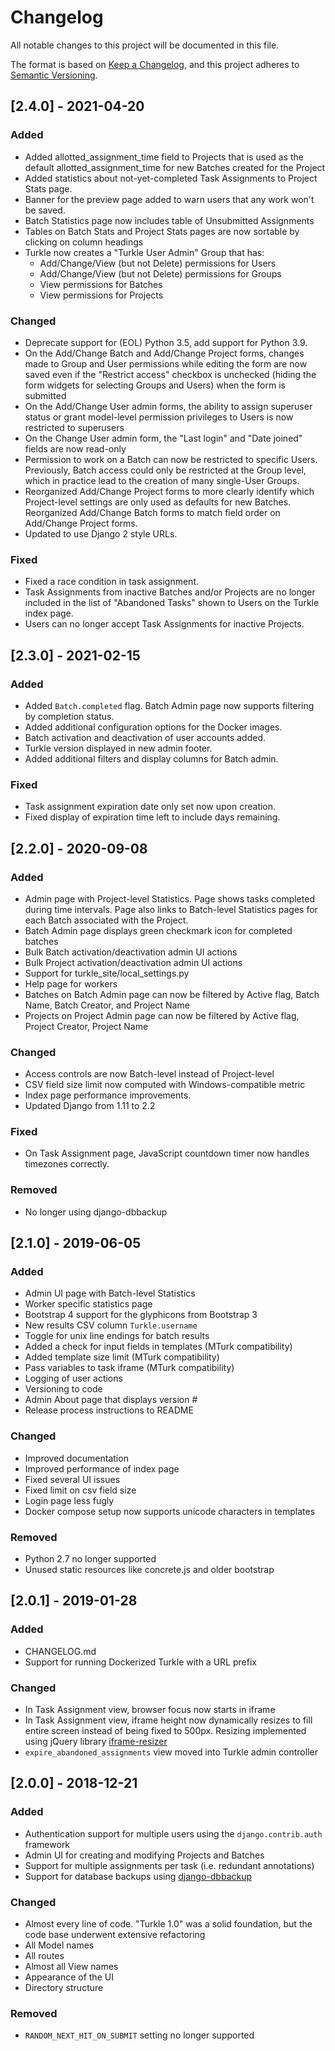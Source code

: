 # Changelog
All notable changes to this project will be documented in this file.

The format is based on [Keep a Changelog](https://keepachangelog.com/en/1.0.0/),
and this project adheres to [Semantic Versioning](https://semver.org/spec/v2.0.0.html).

## [2.4.0] - 2021-04-20
### Added
- Added allotted_assignment_time field to Projects that is used as
  the default allotted_assignment_time for new Batches created
  for the Project
- Added statistics about not-yet-completed Task Assignments to
  Project Stats page.
- Banner for the preview page added to warn users that any work
  won't be saved.
- Batch Statistics page now includes table of Unsubmitted Assignments
- Tables on Batch Stats and Project Stats pages are now sortable
  by clicking on column headings
- Turkle now creates a "Turkle User Admin" Group that has:
  - Add/Change/View (but not Delete) permissions for Users
  - Add/Change/View (but not Delete) permissions for Groups
  - View permissions for Batches
  - View permissions for Projects

### Changed
- Deprecate support for (EOL) Python 3.5, add support for
  Python 3.9.
- On the Add/Change Batch and Add/Change Project forms, changes made
  to Group and User permissions while editing the form are now saved
  even if the "Restrict access" checkbox is unchecked (hiding the
  form widgets for selecting Groups and Users) when the form is
  submitted
- On the Add/Change User admin forms, the ability to assign superuser
  status or grant model-level permission privileges to Users is now
  restricted to superusers
- On the Change User admin form, the "Last login" and "Date joined"
  fields are now read-only
- Permission to work on a Batch can now be restricted to specific Users.
  Previously, Batch access could only be restricted at the Group level,
  which in practice lead to the creation of many single-User Groups.
- Reorganized Add/Change Project forms to more clearly identify which
  Project-level settings are only used as defaults for new Batches.
  Reorganized Add/Change Batch forms to match field order on Add/Change
  Project forms.
- Updated to use Django 2 style URLs.

### Fixed
- Fixed a race condition in task assignment.
- Task Assignments from inactive Batches and/or Projects are no
  longer included in the list of "Abandoned Tasks" shown to
  Users on the Turkle index page.
- Users can no longer accept Task Assignments for inactive
  Projects.

## [2.3.0] - 2021-02-15
### Added
- Added `Batch.completed` flag. Batch Admin page now supports
  filtering by completion status.
- Added additional configuration options for the Docker images.
- Batch activation and deactivation of user accounts added.
- Turkle version displayed in new admin footer.
- Added additional filters and display columns for Batch admin.

### Fixed
- Task assignment expiration date only set now upon creation.
- Fixed display of expiration time left to include days remaining.

## [2.2.0] - 2020-09-08
### Added
- Admin page with Project-level Statistics.  Page shows tasks
  completed during time intervals.  Page also links to Batch-level
  Statistics pages for each Batch associated with the Project.
- Batch Admin page displays green checkmark icon for completed batches
- Bulk Batch activation/deactivation admin UI actions
- Bulk Project activation/deactivation admin UI actions
- Support for turkle_site/local_settings.py
- Help page for workers
- Batches on Batch Admin page can now be filtered by Active flag,
  Batch Name, Batch Creator, and Project Name
- Projects on Project Admin page can now be filtered by Active flag,
  Project Creator, Project Name

### Changed
- Access controls are now Batch-level instead of Project-level
- CSV field size limit now computed with Windows-compatible metric
- Index page performance improvements.
- Updated Django from 1.11 to 2.2

### Fixed
- On Task Assignment page, JavaScript countdown timer now handles
  timezones correctly.

### Removed
- No longer using django-dbbackup

## [2.1.0] - 2019-06-05
### Added
- Admin UI page with Batch-level Statistics
- Worker specific statistics page
- Bootstrap 4 support for the glyphicons from Bootstrap 3
- New results CSV column `Turkle.username`
- Toggle for unix line endings for batch results
- Added a check for input fields in templates (MTurk compatibility)
- Added template size limit (MTurk compatibility)
- Pass variables to task iframe (MTurk compatibility)
- Logging of user actions
- Versioning to code
- Admin About page that displays version #
- Release process instructions to README

### Changed
- Improved documentation
- Improved performance of index page
- Fixed several UI issues
- Fixed limit on csv field size
- Login page less fugly
- Docker compose setup now supports unicode characters in templates

### Removed
- Python 2.7 no longer supported
- Unused static resources like concrete.js and older bootstrap

## [2.0.1] - 2019-01-28
### Added
- CHANGELOG.md
- Support for running Dockerized Turkle with a URL prefix

### Changed
- In Task Assignment view, browser focus now starts in iframe
- In Task Assignment view, iframe height now dynamically resizes
  to fill entire screen instead of being fixed to 500px.  Resizing
  implemented using jQuery library
  [iframe-resizer](https://github.com/davidjbradshaw/iframe-resizer)
- `expire_abandoned_assignments` view moved into Turkle admin controller

## [2.0.0] - 2018-12-21
### Added
- Authentication support for multiple users using the
  `django.contrib.auth` framework
- Admin UI for creating and modifying Projects and Batches
- Support for multiple assignments per task (i.e. redundant
  annotations)
- Support for database backups using
  [django-dbbackup](https://django-dbbackup.readthedocs.io/en/stable/)

### Changed
- Almost every line of code. "Turkle 1.0" was a solid foundation, but
  the code base underwent extensive refactoring
- All Model names
- All routes
- Almost all View names
- Appearance of the UI
- Directory structure

### Removed
- `RANDOM_NEXT_HIT_ON_SUBMIT` setting no longer supported
